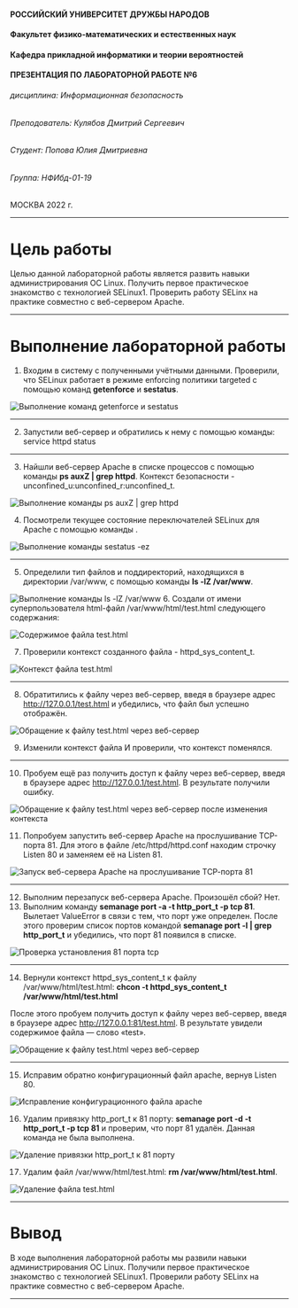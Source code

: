 #### РОССИЙСКИЙ УНИВЕРСИТЕТ ДРУЖБЫ НАРОДОВ
#### Факультет физико-математических и естественных наук  
#### Кафедра прикладной информатики и теории вероятностей 
#### ПРЕЗЕНТАЦИЯ ПО ЛАБОРАТОРНОЙ РАБОТЕ №6

###### дисциплина: Информационная безопасность
###### Преподователь: Кулябов Дмитрий Сергеевич
###### Студент: Попова Юлия Дмитриевна
###### Группа: НФИбд-01-19
МОСКВА
2022 г.

---

# Цель работы

Целью данной лабораторной работы является развить навыки администрирования ОС Linux. Получить первое практическое знакомство с технологией SELinux1. Проверить работу SELinx на практике совместно с веб-сервером Apache.

---

# Выполнение лабораторной работы

1. Входим в систему с полученными учётными данными. Проверили, что SELinux работает в режиме enforcing политики targeted с помощью команд **getenforce** и **sestatus**.
   
![Выполнение команд getenforce и sestatus](img/1.png)

---

2. Запустили веб-сервер и обратились к нему с помощью команды:
service httpd status 

---

3. Найшли веб-сервер Apache в списке процессов с помощью команды **ps auxZ | grep httpd**. Контекст безопасности - unconfined_u:unconfined_r:unconfined_t. 
   
![Выполнение команды ps auxZ | grep httpd](img/3.png)

4. Посмотрели текущее состояние переключателей SELinux для Apache с помощью команды .
   
![Выполнение команды sestatus -ez](img/4.png)

---

5. Определили тип файлов и поддиректорий, находящихся в директории /var/www, с помощью команды **ls -lZ /var/www**.
   
![Выполнение команды ls -lZ /var/www](img/6.png)
6. Создали от имени суперпользователя html-файл /var/www/html/test.html следующего содержания: 
   
![Содержимое файла test.html](img/9.png)

7. Проверили контекст созданного файла - httpd_sys_content_t.
   
![Контекст файла test.html](img/10.jpg)

---

8.  Обратитились к файлу через веб-сервер, введя в браузере адрес http://127.0.0.1/test.html и убедились, что файл был успешно отображён. 
   
![Обращение к файлу test.html через веб-сервер](img/11.png)

9.  Изменили контекст файла И проверили, что контекст поменялся.

---

10. Пробуем ещё раз получить доступ к файлу через веб-сервер, введя в браузере адрес http://127.0.0.1/test.html. В результате получили ошибку.
   
![Обращение к файлу test.html через веб-сервер после изменения контекста](img/14.png)

11. Попробуем запустить веб-сервер Apache на прослушивание ТСР-порта 81. Для этого в файле /etc/httpd/httpd.conf находим строчку Listen 80 и заменяем её на Listen 81.
   
![Запуск веб-сервера Apache на прослушивание ТСР-порта 81](img/16.png)
 
---

12. Выполним перезапуск веб-сервера Apache. Произошёл сбой? Нет. 
13. Выполним команду **semanage port -a -t http_port_t -р tcp 81**. Вылетает ValueError в связи с тем, что порт уже определен. После этого проверим список портов командой **semanage port -l | grep http_port_t** и убедились, что порт 81 появился в списке.
   
![Проверка установления 81 порта tcp](img/19.png)
 
---

14. Вернули контекст httpd_sys_cоntent_t к файлу /var/www/html/test.html: **chcon -t httpd_sys_content_t /var/www/html/test.html** 


После этого пробуем получить доступ к файлу через веб-сервер, введя в браузере адрес http://127.0.0.1:81/test.html. В результате увидели содержимое файла — слово «test». 
   
![Обращение к файлу test.html через веб-сервер](img/21.png)
 
---

15. Исправим обратно конфигурационный файл apache, вернув Listen 80. 
   
![Исправление конфигурационного файла apache](img/22.png)

16. Удалим привязку http_port_t к 81 порту: **semanage port -d -t http_port_t -p tcp 81** и проверим, что порт 81 удалён. Данная команда не была выполнена. 
   
![Удаление привязки http_port_t к 81 порту](img/23.png)

17.  Удалим файл /var/www/html/test.html: **rm /var/www/html/test.html**.
   
![Удаление файла test.html](img/24.png)
 
---

# Вывод

В ходе выполнения лабораторной работы мы развили навыки администрирования ОС Linux. Получили первое практическое знакомство с технологией SELinux1. Проверили работу SELinx на практике совместно с веб-сервером
Apache.
 
---